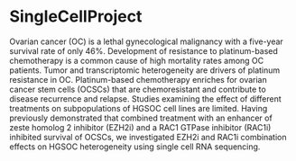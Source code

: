 # SingleCellProject
Ovarian cancer (OC) is a lethal gynecological malignancy with a five-year survival rate of
only 46%. Development of resistance to platinum-based chemotherapy is a common cause
of high mortality rates among OC patients. Tumor and transcriptomic heterogeneity are drivers
of platinum resistance in OC. Platinum-based chemotherapy enriches for ovarian cancer
stem cells (OCSCs) that are chemoresistant and contribute to disease recurrence and
relapse. Studies examining the effect of different treatments on subpopulations of HGSOC
cell lines are limited. Having previously demonstrated that combined treatment with an
enhancer of zeste homolog 2 inhibitor (EZH2i) and a RAC1 GTPase inhibitor (RAC1i) inhibited
survival of OCSCs, we investigated EZH2i and RAC1i combination effects on HGSOC
heterogeneity using single cell RNA sequencing. 
